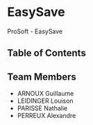 # EasySave
ProSoft - EasySave

## Table of Contents

    

## Team Members

  * ARNOUX Guillaume
  * LEIDINGER Louison
  * PARISSE Nathalie 
  * PERREUX Alexandre
